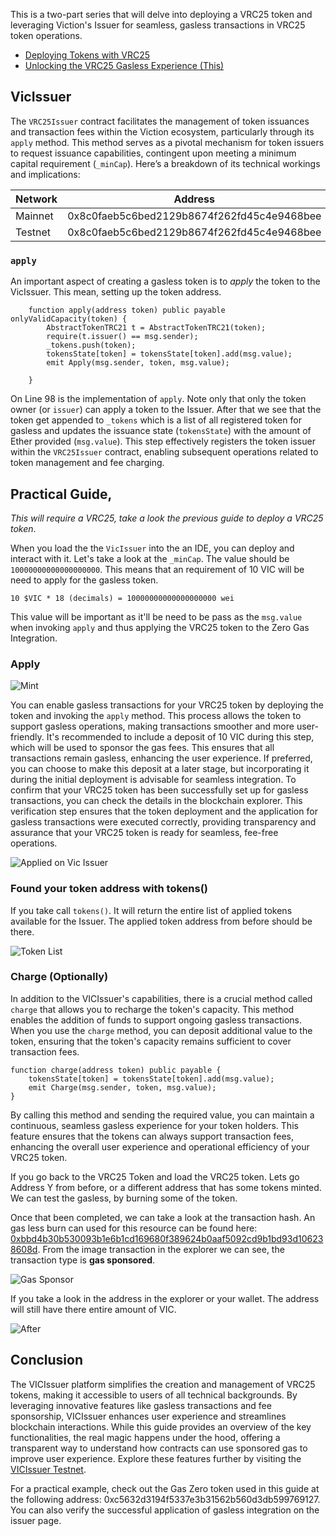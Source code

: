 This is a two-part series that will delve into deploying a VRC25 token and leveraging Viction's Issuer for seamless, gasless transactions in VRC25 token operations.
- [Deploying Tokens with VRC25](https://dapp.solide0x.tech/learn/exploring-viction-ecosystem/deploying-gasless-vrc25)
- [Unlocking the VRC25 Gasless Experience (This)](https://dapp.solide0x.tech/learn/exploring-viction-ecosystem/deploying-gasless-vrc25)

## VicIssuer

The `VRC25Issuer` contract facilitates the management of token issuances and transaction fees within the Viction ecosystem, particularly through its `apply` method. This method serves as a pivotal mechanism for token issuers to request issuance capabilities, contingent upon meeting a minimum capital requirement (`_minCap`). Here’s a breakdown of its technical workings and implications:

| Network   | Address                                    |
| --------- | ------------------------------------------ |
| Mainnet   | 0x8c0faeb5c6bed2129b8674f262fd45c4e9468bee |
| Testnet   | 0x8c0faeb5c6bed2129b8674f262fd45c4e9468bee |
### `apply`

An important aspect of creating a gasless token is to *apply* the token to the VicIssuer. This mean, setting up the token address. 

```
    function apply(address token) public payable onlyValidCapacity(token) {
        AbstractTokenTRC21 t = AbstractTokenTRC21(token);
        require(t.issuer() == msg.sender);
        _tokens.push(token);
        tokensState[token] = tokensState[token].add(msg.value);
        emit Apply(msg.sender, token, msg.value);

    }
```

On Line 98 is the implementation of `apply`. Note only that only the token owner (or `issuer`) can apply a token to the Issuer. After that we see that the token get appended to `_tokens` which is a list of all registered token for gasless and updates the issuance state (`tokensState`) with the amount of Ether provided (`msg.value`). This step effectively registers the token issuer within the `VRC25Issuer` contract, enabling subsequent operations related to token management and fee charging.
## Practical Guide,

*This will require a VRC25, take a look the previous guide to deploy a VRC25 token*.

When you load the the `VicIssuer` into the an IDE, you can deploy and interact with it. Let's take a look at the `_minCap`. The value should be `10000000000000000000`. This means that an requirement of 10 VIC will be need to apply for the gasless token.
```
10 $VIC * 18 (decimals) = 10000000000000000000 wei
```

This value will be important as it'll be need to be pass as the `msg.value` when invoking `apply` and thus applying the VRC25 token to the Zero Gas Integration. 
### Apply

![Mint](https://raw.githubusercontent.com/solide-project/awesome-learn-solidity/master/main/exploring-viction-ecosystem/deep-dive-viction-issuer/assets/apply.png)

You can enable gasless transactions for your VRC25 token by deploying the token and invoking the `apply` method. This process allows the token to support gasless operations, making transactions smoother and more user-friendly. It's recommended to include a deposit of 10 VIC during this step, which will be used to sponsor the gas fees. This ensures that all transactions remain gasless, enhancing the user experience. If preferred, you can choose to make this deposit at a later stage, but incorporating it during the initial deployment is advisable for seamless integration. To confirm that your VRC25 token has been successfully set up for gasless transactions, you can check the details in the blockchain explorer. This verification step ensures that the token deployment and the application for gasless transactions were executed correctly, providing transparency and assurance that your VRC25 token is ready for seamless, fee-free operations.

![Applied on Vic Issuer](https://raw.githubusercontent.com/solide-project/awesome-learn-solidity/master/main/exploring-viction-ecosystem/deep-dive-viction-issuer/assets/applied-issuer.png)
### Found your token address with tokens()

If you take call `tokens()`. It will return the entire list of applied tokens available for the Issuer. The applied token address from before should be there.

![Token List](https://raw.githubusercontent.com/solide-project/awesome-learn-solidity/master/main/exploring-viction-ecosystem/deep-dive-viction-issuer/assets/token-list.png)
### Charge (Optionally)

In addition to the VICIssuer's capabilities, there is a crucial method called `charge` that allows you to recharge the token's capacity. This method enables the addition of funds to support ongoing gasless transactions. When you use the `charge` method, you can deposit additional value to the token, ensuring that the token's capacity remains sufficient to cover transaction fees.

```solidity
function charge(address token) public payable {
    tokensState[token] = tokensState[token].add(msg.value);
    emit Charge(msg.sender, token, msg.value);
}
```

By calling this method and sending the required value, you can maintain a continuous, seamless gasless experience for your token holders. This feature ensures that the tokens can always support transaction fees, enhancing the overall user experience and operational efficiency of your VRC25 token.

If you go back to the VRC25 Token and load the VRC25 token. Lets go Address Y from before, or a different address that has some tokens minted. We can test the gasless, by burning some of the token.

Once that been completed, we can take a look at the transaction hash. An gas less burn can used for this resource can be found here: [0xbbd4b30b530093b1e6b1cd169680f389624b0aaf5092cd9b1bd93d106238608d](https://testnet.vicscan.xyz/tx/0xbf8187748ee442c4c2163e6a0e927571145762b19ae96b6d3848cf066f8fb481). From the image transaction in the explorer we can see, the transaction type is **gas sponsored**.

![Gas Sponsor](https://raw.githubusercontent.com/solide-project/awesome-learn-solidity/master/main/exploring-viction-ecosystem/deep-dive-viction-issuer/assets/gas-sponsor.png)

If you take a look in the address in the explorer or your wallet. The address will still have there entire amount of VIC.

![After](https://raw.githubusercontent.com/solide-project/awesome-learn-solidity/master/main/exploring-viction-ecosystem/deep-dive-viction-issuer/assets/after.png)

## Conclusion

The VICIssuer platform simplifies the creation and management of VRC25 tokens, making it accessible to users of all technical backgrounds. By leveraging innovative features like gasless transactions and fee sponsorship, VICIssuer enhances user experience and streamlines blockchain interactions. While this guide provides an overview of the key functionalities, the real magic happens under the hood, offering a transparent way to understand how contracts can use sponsored gas to improve user experience. Explore these features further by visiting the [VICIssuer Testnet](https://issuer-testnet.viction.xyz/).

For a practical example, check out the Gas Zero token used in this guide at the following address: 0xc5632d3194f5337e3b31562b560d3db599769127. You can also verify the successful application of gasless integration on the issuer page.